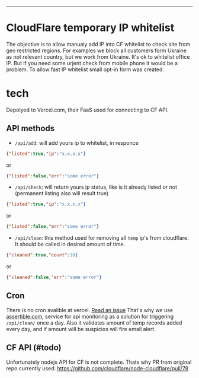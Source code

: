 
---

# CloudFlare temporary IP whitelist

The objective is to allow manualy add IP into CF whitelist to check site from geo restricted regions.
For examples we block all customers form Ukraine as not relevant country, but we work from Ukraine. It's ok to whitelist office IP. But if you need some urjent check from mobile phone it would be a problem. 
To allow fast IP whitelist small opt-in form was created.

# tech
Depolyed to Vercel.com, their FaaS used for connecting to CF API.

## API methods
- `/api/add`: will add yours ip to whitelist, in responce
```json
{"listed":true,"ip":"x.x.x.x"}
```
or
```json
{"listed":false,"err":"some error"}
```
- `/api/check`: will return yours ip status, like is it already listed or not (permanent listing also will result true)
```json
{"listed":true,"ip":"x.x.x.x"}
```
or
```json
{"listed":false,"err":"some error"}
```
- `/api/clean`: this method used for removing all `temp` ip's from cloudflare. It should be called in desired amount of time.
```json
{"cleaned":true,"count":10}
```
or
```json
{"cleaned":false,"err":"some error"}
```


## Cron
There is no cron avalible at vercel. [Read an issue](https://github.com/vercel/vercel/issues/146)
That's why we use [assertible.com](https://assertible.com), service for api monitoring as a solution for triggering `/api/clean/` once a day. Also it validates amount of temp records added every day, and if amount will be suspicios will fire email alert.

## CF API (#todo)
Unfortunately nodejs API for CF is not complete. Thats why PR from original repo currently used:
https://github.com/cloudflare/node-cloudflare/pull/78
